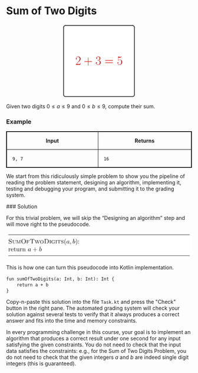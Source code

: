 <style>
.samples th, .samples td {
    border: 1px solid black;
    border-collapse: collapse;
    padding: 15px;
    width: 300px;
    /*max-width: 100%;*/
    /*text-align: center;*/
    /*alignment: center;*/
}

.sample th, .sample td {
    border: 1px solid black;
    padding: 15px;
    width: 300px;
    /*max-width: 100%;*/
    /*text-align: center;*/
    /*alignment: center;*/
}

.sample td {
    border-top: none;
    border-bottom: none;
}

.sample table {
    border-collapse: collapse;
    border: 1px solid black;
}

.logo {
    display: flex;
    justify-content: center;
}

.logo img {
    width: 200px;
    align: center;
}

.code span {
    line-height: 22px;
}
</style>

# Sum of Two Digits

<div class="logo">
    <img src="../../images/sum_of_two_digits_logo.png">
</div>

Given two digits $0 \le a \le 9$ and $0 \le b \le 9$,
compute their sum.

### Example

<div class="sample">

| Input  | Returns |
|--------|---------|
| `9, 7` | `16`    |

</div>

We start from this ridiculously simple problem to show you the
pipeline of reading the problem statement, designing an algorithm,
implementing it, testing and debugging your program, and submitting
it to the grading system.

<div class="hint">
### Solution

For this trivial problem, we will skip the
“Designing an algorithm” step and will move right to the pseudocode.

![](../../images/sum_of_two_digits.png)

This is how one can turn this pseudocode into Kotlin implementation.

    fun sumOfTwoDigits(a: Int, b: Int): Int {
        return a + b
    }

Copy-n-paste this solution into the file `Task.kt`
and press the "Check" button in the right pane.
The automated grading system will check your solution
against several tests to verify that it
always produces a correct answer and fits into the time
and memory constraints.

In every programming challenge in this course, your goal is to implement an
algorithm that produces a correct
result under one second for any input satisfying
the given constraints. You do not need to check that the input data satisfies
the constraints: e.g., for the Sum of Two Digits Problem, you do not need
to check that the given integers $a$ and $b$ are indeed single digit integers
(this is guaranteed).
</div>